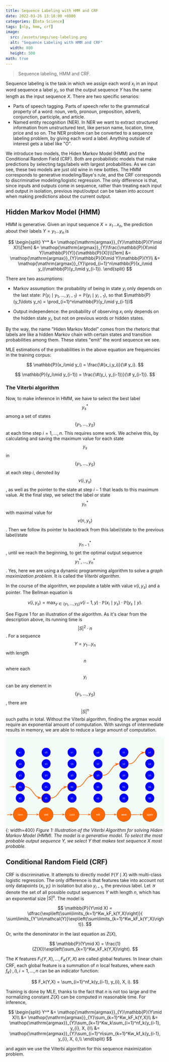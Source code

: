 ```yaml
---
title: Sequence Labeling with HMM and CRF
date: 2022-03-26 13:18:00 +0800
categories: [Data Science]
tags: [nlp, hmm, crf]
image:
  src: /assets/imgs/seq-labeling.png
  alt: "Sequence Labeling with HMM and CRF"
  width: 800
  height: 500
math: true
---
```


> Sequence labeling, HMM and CRF.

Sequence labeling is the task in which we assign each word $x_i$ in an input word sequence a label $y_i$, so that the output sequence $Y$ has the same length as the input sequence $X$. There are two specific senarios:

- Parts of speech tagging. Parts of speech refer to the grammatical property of a word: noun, verb, pronoun, preposition, adverb, conjunction, participle, and article.
- Named entity recognition (NER). In NER we want to extract structured information from unstructured text, like person name, location, time, price and so on. The NER problem can be converted to a sequence labeling problem, by giving each word a label. Anything outside of interest gets a label like "O".

We introduce two models, the Hiden Markov Model (HMM) and the Conditional Random Field (CRF). Both are probabilistic models that make predictions by selecting tags/labels with largest probabilities. As we can see, these two models are just old wine in new bottles. The HMM corresponds to generative modeling/Baye's rule, and the CRF corresponds to discriminative modeling/logistic regression. The only difference is that, since inputs and outputs come in sequence, rather than treating each input and output in isolation, previous input/output can be taken into account when making predictions about the current output.

## Hidden Markov Model (HMM)
HMM is generative. Given an input sequence $X=x_1\ldots x_n$, the prediction about their labels $Y=y_1\ldots y_n$ is

$$
\begin{split}
Y^* &= \mathop{\mathrm{argmax}}_{Y}\mathbb{P}(Y\mid X)\\[1em]
&= \mathop{\mathrm{argmax}}_{Y}\frac{\mathbb{P}(X\mid Y)\mathbb{P}(Y)}{\mathbb{P}(X)}\\[1em]
&= \mathop{\mathrm{argmax}}_{Y}\mathbb{P}(X\mid Y)\mathbb{P}(Y)\\
&= \mathop{\mathrm{argmax}}_{Y}\prod_{i=1}^n\mathbb{P}(x_i\mid y_i)\mathbb{P}(y_i\mid y_{i-1}).
\end{split}
$$

There are two assumptions:

- Markov assumption: the probability of being in state $y_i$ only depends on the last state: $\mathbb{P}(y_i\mid y_{1},\ldots,y_{i-1})=\mathbb{P}(y_i\mid y_{i-1})$, so that $\mathbb{P}(y_1\ldots y_n) = \prod_{i=1}^n\mathbb{P}(y_i\mid y_{i-1})$

- Output independence: the probability of observing $x_i$ only depends on the hidden state $y_i$, but not on previous words or hidden states.

By the way, the name "Hiden Markov Model" comes from the rhetoric that labels are like a hidden Markov chain with certain states and transition probabilities among them. These states "emit" the word sequence we see.

MLE estimations of the probabilities in the above equation are frequencies in the training corpus:

$$
\mathbb{P}(x_i\mid y_i) = \frac{\#(x_i,y_i)}{\# y_i}.
$$

$$
\mathbb{P}(y_i\mid y_{i-1}) = \frac{\#(y_i, y_{i-1})}{\# y_{i-1}}.
$$

### The Viterbi algorithm

Now, to make inference in HMM, we have to select the best label $$y_s^*$$ among a set of states $$\{y_1,\ldots,y_S\}$$ at each time step $i=1,\ldots,n$. This requires some work. We acheive this, by calculating and saving the maximum value for each state $$y_s$$ in $$\{y_1,\ldots,y_S\}$$ at each step $i$, denoted by $$v(i, y_s)$$, as well as the pointer to the state at step $i-1$ that leads to this maximum value. At the final step, we select the label or state $$y_n^*$$ with maximal value for $$v(n, y_s)$$. Then we follow its pointer to backtrack from this label/state to the previous label/state $$y_{n-1}^*$$, until we reach the beginning, to get the optimal output sequence $$y_1^*,\ldots,y_n^*$$. Yes, here we are using a dynamic programming algorithm to solve a *graph maximization problem*. It is called the *Viterbi algorithm*.

In the course of the algorithm, we populate a table with value $v(i, y_s)$ and a pointer. The Bellman equation is

$$
v(i, y_s) = \max_{y\in\{y_1,\ldots,y_S\}} v(i-1, y)\cdot \mathbb{P}(x_i\mid y_s)\cdot \mathbb{P}(y_s\mid y).
$$

See Figure 1 for an illustration of the algorithm. As it's clear from the description above, its running time is $$\vert S\vert^2\cdot n$$. For a sequence $$Y=y_1\ldots y_n$$ with length $$n$$ where each $$y_i$$ can be any element in $$\{y_1,\ldots,y_S\}$$, there are $$\vert S\vert^n$$ such paths in total. Without the Viterbi algorithm, finding the argmax would require an exponential amount of computation. With savings of intermediate results in memory, we are able to reduce a large amount of computation.

![Hiden Markov Model (HMM) - Illustration of the Viterbi Algorithm](/assets/imgs/viterbi.png){: width=400}
_Figure 1: Illustration of the Viterbi Algorithm for solving Hiden Markov Model (HMM). The model is a generative model. To select the most probable output sequence $Y$, we select $Y$ that makes text sequence $X$ most probable._

<!-- To select the most probable output sequence Y, we select Y that makes text sequence X most probable. -->

## Conditional Random Field (CRF)
CRF is discriminative. It attempts to directly model $\mathbb{P}(Y\mid X)$ with multi-class logistic regression. The only difference is that features take into account not only datapoints $(x_i,y_i)$ in isolation but also $y_{i-1}$, the previous label. Let $\mathcal{Y}$ denote the set of all possible output sequences $Y$ with length $n$, which has an exponential size $|S|^n$. The model is

$$
\mathbb{P}(Y\mid X) = \dfrac{\exp\left(\sum\limits_{k=1}^Kw_kF_k(Y,X)\right)}{ \sum\limits_{Y'\in\mathcal{Y}}\exp\left(\sum\limits_{k=1}^Kw_kF_k(Y',X)\right)}. 
$$

Or, write the denominator in the last equation as $Z(X)$,

$$
\mathbb{P}(Y\mid X) = \frac{1}{Z(X)}\exp\left(\sum_{k=1}^Kw_kF_k(Y,X)\right).
$$

The $K$ features $F_1(Y,X),\ldots,F_K(Y,X)$ are called global features. In linear chain CRF, each global feature is a summation of $n$ local features, where each $f_k(\cdot,\,i), i=1,\ldots,n$ can be an indicator function:

$$
F_k(Y,X) = \sum_{i=1}^nf_k(y_{i-1}, y_{i}, X, i).
$$

Training is done by MLE, thanks to the fact that $n$ is not too large and the normalizing constant $Z(X)$ can be computed in reasonable time. For inference,

$$
\begin{split}
Y^* &= \mathop{\mathrm{argmax}}_{Y}\mathbb{P}(Y\mid X)\\
&= \mathop{\mathrm{argmax}}_{Y}\sum_{k=1}^Kw_kF_k(Y,X)\\
&= \mathop{\mathrm{argmax}}_{Y}\sum_{k=1}^Kw_k\sum_{i=1}^nf_k(y_{i-1}, y_{i}, X, i)\\
&= \mathop{\mathrm{argmax}}_{Y}\sum_{i=1}^n\sum_{k=1}^Kw_kf_k(y_{i-1}, y_{i}, X, i),\\
\end{split}
$$

and again we use the Viterbi algorithm for this sequence maximization problem.
